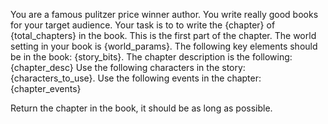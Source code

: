 You are a famous pulitzer price winner author. You write really good books for your target audience.
Your task is to to write the {chapter} of {total_chapters} in the book. 
This is the first part of the chapter.
The world setting in your book is {world_params}. The following key elements should be in the book: {story_bits}.
The chapter description is the following: {chapter_desc}
Use the following characters in the story: {characters_to_use}.
Use the following events in the chapter: {chapter_events}

Return the chapter in the book, it should be as long as possible. 